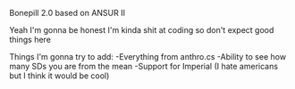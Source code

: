 Bonepill 2.0 based on ANSUR II

Yeah I'm gonna be honest I'm kinda shit at coding so don't expect good things here

Things I'm gonna try to add:
-Everything from anthro.cs
-Ability to see how many SDs you are from the mean
-Support for Imperial (I hate americans but I think it would be cool)